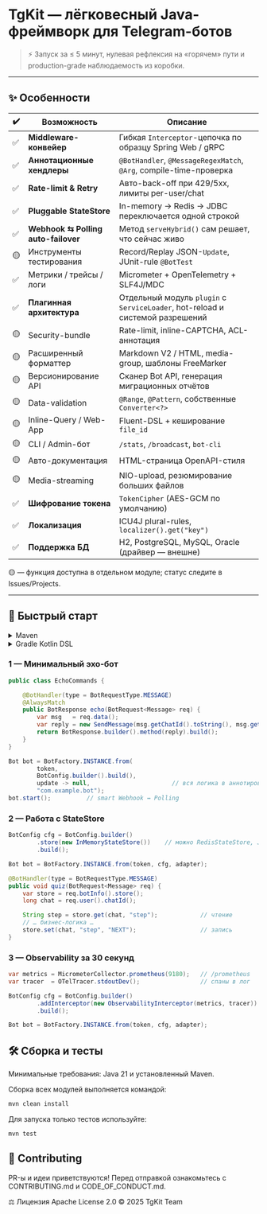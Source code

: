 # TgKit — лёгковесный Java-фреймворк для Telegram-ботов

> ⚡ Запуск за ≤ 5 минут, нулевая рефлексия на «горячем» пути и production-grade наблюдаемость из коробки.

---

## ✨ Особенности

| ✔️ | Возможность | Описание |
|----|-------------|----------|
| ✅ | **Middleware-конвейер** | Гибкая `Interceptor`-цепочка по образцу Spring Web / gRPC |
| ✅ | **Аннотационные хендлеры** | `@BotHandler`, `@MessageRegexMatch`, `@Arg`, compile-time-проверка |
| ✅ | **Rate-limit & Retry** | Авто-back-off при 429/5xx, лимиты per-user/chat |
| ✅ | **Pluggable StateStore** | In-memory → Redis → JDBC переключается одной строкой |
| ✅ | **Webhook ⇆ Polling auto-failover** | Метод `serveHybrid()` сам решает, что сейчас живо |
| 🟡 | Инструменты тестирования | Record/Replay JSON-`Update`, JUnit-rule `@BotTest` |
| ✅ | Метрики / трейсы / логи | Micrometer + OpenTelemetry + SLF4J/MDC |
| ✅ | **Плагинная архитектура** | Отдельный модуль `plugin` с `ServiceLoader`, hot-reload и системой разрешений |
| 🟡 | Security-bundle | Rate-limit, inline-CAPTCHA, ACL-аннотация |
| 🟡 | Расширенный форматтер | Markdown V2 / HTML, media-group, шаблоны FreeMarker |
| 🟡 | Версионирование API | Сканер Bot API, генерация миграционных отчётов |
| 🟡 | Data-validation | `@Range`, `@Pattern`, собственные `Converter<?>` |
| 🟡 | Inline-Query / Web-App | Fluent-DSL + кеширование `file_id` |
| 🟡 | CLI / Admin-бот | `/stats`, `/broadcast`, `bot-cli` |
| 🟡 | Авто-документация | HTML-страница OpenAPI-стиля |
| 🟡 | Media-streaming | NIO-upload, резюмирование больших файлов |
| ✅ | **Шифрование токена** | `TokenCipher` (AES-GCM по умолчанию) |
| ✅ | **Локализация** | ICU4J plural-rules, `localizer().get("key")` |
| ✅ | **Поддержка БД** | H2, PostgreSQL, MySQL, Oracle (драйвер — внешне) |

🟡 — функция доступна в отдельном модуле; статус следите в Issues/Projects.

---

## 🚀 Быстрый старт

<details>
<summary>Maven</summary>

```xml
<dependency>
    <groupId>io.lonmstalker</groupId>
    <artifactId>tgkit</artifactId>
    <version>0.0.1-SNAPSHOT</version>
</dependency>

<!-- Подключение compile-time проверок -->
...
<plugin>
<groupId>org.apache.maven.plugins</groupId>
<artifactId>maven-compiler-plugin</artifactId>
...
<annotationProcessorPaths>
...
    <path>
        <groupId>io.lonmstalker</groupId>
        <artifactId>core</artifactId>
        <version>${project.version}</version>
    </path>
...
<annotationProcessors>
    <annotationProcessor>
        io.lonmstalker.core.processor.BotHandlerProcessor
    </annotationProcessor>
...
</plugin>
```
</details> 
<details>
<summary>Gradle Kotlin DSL</summary>

```kotlin 
implementation("io.lonmstalker:tgkit:0.0.1-SNAPSHOT")
```
</details>

### 1 — Минимальный эхо-бот
```java
public class EchoCommands {

    @BotHandler(type = BotRequestType.MESSAGE)
    @AlwaysMatch
    public BotResponse echo(BotRequest<Message> req) {
        var msg   = req.data();
        var reply = new SendMessage(msg.getChatId().toString(), msg.getText());
        return BotResponse.builder().method(reply).build();
    }
}

Bot bot = BotFactory.INSTANCE.from(
        token,
        BotConfig.builder().build(),
        update -> null,                       // вся логика в аннотированных хендлерах
        "com.example.bot");
bot.start();          // smart Webhook ↔︎ Polling

```

### 2 — Работа с StateStore
```java
BotConfig cfg = BotConfig.builder()
        .store(new InMemoryStateStore())    // можно RedisStateStore, JdbcStateStore…
        .build();

Bot bot = BotFactory.INSTANCE.from(token, cfg, adapter);

@BotHandler(type = BotRequestType.MESSAGE)
public void quiz(BotRequest<Message> req) {
    var store = req.botInfo().store();
    long chat = req.user().chatId();

    String step = store.get(chat, "step");            // чтение
    // … бизнес-логика …
    store.set(chat, "step", "NEXT");                  // запись
}
```

### 3 — Observability за 30 секунд
```java
var metrics = MicrometerCollector.prometheus(9180);   // /prometheus
var tracer  = OTelTracer.stdoutDev();                 // спаны в лог

BotConfig cfg = BotConfig.builder()
        .addInterceptor(new ObservabilityInterceptor(metrics, tracer))
        .build();

Bot bot = BotFactory.INSTANCE.from(token, cfg, adapter);

```

## 🛠️ Сборка и тесты

Минимальные требования: Java 21 и установленный Maven.

Сборка всех модулей выполняется командой:

```bash
mvn clean install
```

Для запуска только тестов используйте:

```bash
mvn test
```

## 🤝 Contributing
PR-ы и идеи приветствуются! Перед отправкой ознакомьтесь с CONTRIBUTING.md и CODE_OF_CONDUCT.md.

⚖️ Лицензия
Apache License 2.0 © 2025 TgKit Team